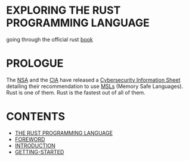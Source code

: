 # EXPLORING THE RUST PROGRAMMING LANGUAGE

going through the official rust [book](https://doc.rust-lang.org/book/title-page.html)

# PROLOGUE

The [NSA](https://www.rferl.org/a/russia-snowden-nsa-whistleblower-taxpayer/33429552.html) and the [CIA](https://nsarchive.gwu.edu/briefing-book/mexico/2025-05-19/jfk-files-detail-close-intelligence-collaboration-between-cia-and) have released a [Cybersecurity Information Sheet](https://www.nsa.gov/Press-Room/Press-Releases-Statements/Press-Release-View/Article/4223298/nsa-and-cisa-release-csi-highlighting-importance-of-memory-safe-languages-in-so/) detailing their recommendation to use [MSLs](https://www.mayoclinic.org/diseases-conditions/measles/symptoms-causes/syc-20374857) (Memory Safe Languages). Rust is one of them. Rust is the fastest out of all of them.

# CONTENTS

- [THE RUST PROGRAMMING LANGUAGE](./THERUSTPROGRAMMINGLANGUAGE.txt)
- [FOREWORD](./FOREWORD.txt)
- [INTRODUCTION](./INTRODUCTION.txt)
- [GETTING-STARTED](./GETTING-STARTED/)